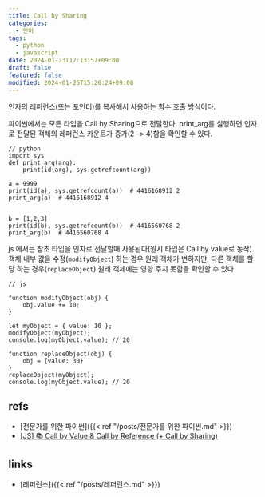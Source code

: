 ```yaml
---
title: Call by Sharing
categories:
  - 언어
tags:
  - python
  - javascript
date: 2024-01-23T17:13:57+09:00
draft: false
featured: false
modified: 2024-01-25T15:26:24+09:00
---
```

인자의 레퍼런스(또는 포인터)를 복사해서 사용하는 함수 호출 방식이다.

파이썬에서는 모든 타입을 Call by Sharing으로 전달한다. print_arg를 실행하면 인자로 전달된 객체의 레퍼런스 카운트가 증가(2 -> 4)함을 확인할 수 있다.
```
// python
import sys
def print_arg(arg):
	print(id(arg), sys.getrefcount(arg))

a = 9999
print(id(a), sys.getrefcount(a))  # 4416168912 2
print_arg(a)  # 4416168912 4


b = [1,2,3]
print(id(b), sys.getrefcount(b))  # 4416560768 2
print_arg(b)  # 4416560768 4
```


js 에서는 참조 타입을 인자로 전달할때 사용된다(원시 타입은 Call by value로 동작). 객체 내부 값을 수정(`modifyObject`) 하는 경우 원래 객체가 변하지만, 다른 객체를 할당 하는 경우(`replaceObject`) 원래 객체에는 영향 주지 못함을 확인할 수 있다.
```
// js

function modifyObject(obj) { 
	obj.value += 10; 
}

let myObject = { value: 10 };
modifyObject(myObject);
console.log(myObject.value); // 20

function replaceObject(obj) { 
	obj = {value: 30}
}
replaceObject(myObject);
console.log(myObject.value); // 20
```

## refs
- [전문가를 위한 파이썬]({{< ref "/posts/전문가를 위한 파이썬.md" >}})
- [[JS] 📚 Call by Value & Call by Reference (+ Call by Sharing)](https://inpa.tistory.com/entry/JS-%F0%9F%93%9A-Call-by-Value-Call-by-Reference)


## links
- [레퍼런스]({{< ref "/posts/레퍼런스.md" >}})
